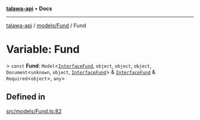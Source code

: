 [**talawa-api**](../../../README.md) • **Docs**

***

[talawa-api](../../../modules.md) / [models/Fund](../README.md) / Fund

# Variable: Fund

\> `const` **Fund**: `Model`\<[`InterfaceFund`](../interfaces/InterfaceFund.md), `object`, `object`, `object`, `Document`\<`unknown`, `object`, [`InterfaceFund`](../interfaces/InterfaceFund.md)\> & [`InterfaceFund`](../interfaces/InterfaceFund.md) & `Required`\<`object`\>, `any`\>

## Defined in

[src/models/Fund.ts:82](https://github.com/PalisadoesFoundation/talawa-api/blob/7fc9f13527dc6ead651f268e58527dcc279b95bc/src/models/Fund.ts#L82)
